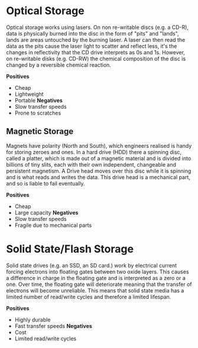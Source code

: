 # Optical Storage
Optical storage works using lasers.
On non re-writable discs (e.g. a CD-R), data is physically burned into the disc in the form of "pits" and "lands", lands are areas untouched by the burning laser. A laser can then read the data as the pits cause the laser light to scatter and reflect less, it's the changes in reflectivity that the CD drive interprets as 0s and 1s.
However, on re-writable disks (e.g. CD-RW) the chemical composition of the disc is changed by a reversible chemical reaction.

**Positives**
- Cheap
- Lightweight
- Portable
**Negatives**
- Slow transfer speeds
- Prone to scratches

## Magnetic Storage
Magnets have polarity (North and South),  which engineers realised is handy for storing zeroes and ones.
In a hard drive (HDD) there a spinning disc, called a platter, which is made out of a magnetic material and is divided into billions of tiny slits, each with their own independent, changeable and persistent magnetism. A Drive head moves over this disc while it is spinning and is what reads and writes the data.
This drive head is a mechanical part, and so is liable to fail eventually.

**Positives**
- Cheap
- Large capacity
**Negatives**
- Slow transfer speeds
- Fragile due to mechanical parts

# Solid State/Flash Storage
Solid state drives (e.g. an SSD, an SD card.) work by electrical current forcing electrons into floating gates between two oxide layers. This causes a difference in charge in the floating gate and is interpreted as a zero or a one.
Over time, the floating gate will deteriorate meaning that the transfer of electrons will become unreliable. This means that solid state media has a limited number of read/write cycles and therefore a limited lifespan.

**Positives**
- Highly durable
- Fast transfer speeds
**Negatives**
- Cost
- Limited read/write cycles

